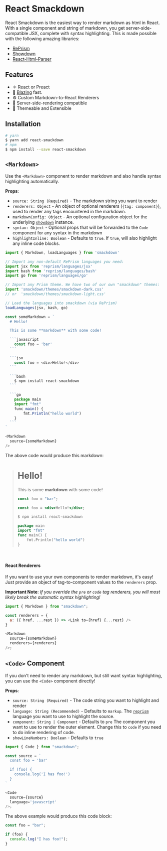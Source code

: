 # React Smackdown

React Smackdown is the easiest way to render markdown as html in React. With a single component and string of markdown, you get server-side-compatible JSX, complete with syntax highlighting. This is made possible with the following amazing libraries:

* [RePrism](https://github.com/tannerlinsley/reprism)
* [Showdown](https://github.com/showdownjs/showdown)
* [React-Html-Parser](https://github.com/wrakky/react-html-parser)

## Features

* ⚛️ React or Preact
* 🚀 [Blazing](https://twitter.com/acdlite/status/974390255393505280) fast.
* ⚙️ Custom Markdown-to-React Renderers
* 🥇 Server-side-rendering compatible
* 🎨 Themeable and Extensible

## Installation

```bash
# yarn
$ yarn add react-smackdown
# npm
$ npm install --save react-smackdown
```

## `<Markdown>`

Use the `<Markdown>` component to render markdown and also handle syntax highlighting automatically.

**Props**:

* `source: String (Required)` - The markdown string you want to render
* `renderers: Object` - An object of optional renderers (`{tag: component}`), used to render any tags encountered in the markdown.
* `markdownConfig: Object` - An optional configuration object for the underlying [`showdown`](https://github.com/showdownjs/showdown) instance.
* `syntax: Object` - Optional props that will be forwarded to the `Code` component for any syntax in the markdown
* `highlightInline: Boolean` - Defaults to `true`. If `true`, will also highlight any inline code blocks.

````javascript
import { Markdown, loadLanguages } from 'smackdown'

// Import any non-default RePrism languages you need:
import jsx from 'reprism/languages/jsx'
import bash from 'reprism/languages/bash'
import go from 'reprism/languages/go'

// Import any Prism theme. We have two of our own "smackdown" themes:
import 'smackdown/themes/smackdown-dark.css'
// or  'smackdown/themes/smackdown-light.css'

// Load the languages into smackdown (via RePrism)
loadLanguages(jsx, bash, go)

const someMarkdown = `
  # Hello!

  This is some **markdown** with some code!

  ```javascript
    const foo = 'bar'
  ```

  ```jsx
    const foo = <div>Hello!</div>
  ```

  ```bash
    $ npm install react-smackdown
  ```

  ```go
    package main
    import "fmt"
    func main() {
        fmt.Println("hello world")
    }
  ```
`

<Markdown
  source={someMarkdown}
/>
````

The above code would produce this markdown:

> # Hello!
>
> This is some **markdown** with some code!
>
> ```javascript
> const foo = "bar";
> ```
>
> ```jsx
> const foo = <div>Hello!</div>;
> ```
>
> ```bash
> $ npm install react-smackdown
> ```
>
> ```go
> package main
> import "fmt"
> func main() {
>     fmt.Println("hello world")
> }
> ```

<br />

#### React Renderers

If you want to use your own components to render markdown, it's easy! Just provide an object of tag-to-component values to the `renderers` prop.

**Important Note**: _If you override the `pre` or `code` tag renderers, you will most likely break the automatic syntax highlighting!_

```javascript
import { Markdown } from "smackdown";

const renderers = {
  a: ({ href, ...rest }) => <Link to={href} {...rest} />
}

<Markdown
  source={someMarkdown}
  renderers={renderers}
/>;
```

## `<Code>` Component

If you don't need to render any markdown, but still want syntax highlighting, you can use the `<Code>` component directly!

**Props**:

* `source: String (Required)` - The code string you want to highlight and render
* `language: String (Recommended)` - Defaults to `markup`. The [`reprism`](https://github.com/tannerlinsley/reprism) language you want to use to highlight the source.
* `component: String | Component` - Defaults to `pre` The component you want to use to render the outer element. Change this to `code` if you need to do inline rendering of code.
* `showLineNumbers: Boolean` - Defaults to `true`

```javascript
import { Code } from "smackdown";

const source = `
  const foo = 'bar'

  if (foo) {
    console.log('I has foo!')
  }
`

<Code
  source={source}
  language='javascript'
/>;
```

The above example would produce this code block:

```javascript
const foo = "bar";

if (foo) {
  console.log("I has foo!");
}
```

<br />
